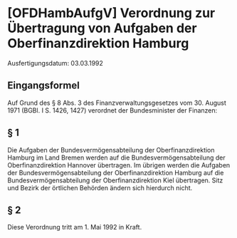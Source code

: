 # [OFDHambAufgV] Verordnung zur Übertragung von Aufgaben der Oberfinanzdirektion Hamburg

Ausfertigungsdatum: 03.03.1992

 

## Eingangsformel

Auf Grund des § 8 Abs. 3 des Finanzverwaltungsgesetzes vom 30. August 1971 (BGBl. I S. 1426, 1427) verordnet der Bundesminister der Finanzen:


## § 1

Die Aufgaben der Bundesvermögensabteilung der Oberfinanzdirektion Hamburg im Land Bremen werden auf die Bundesvermögensabteilung der Oberfinanzdirektion Hannover übertragen. Im übrigen werden die Aufgaben der Bundesvermögensabteilung der Oberfinanzdirektion Hamburg auf die Bundesvermögensabteilung der Oberfinanzdirektion Kiel übertragen. Sitz und Bezirk der örtlichen Behörden ändern sich hierdurch nicht.


## § 2

Diese Verordnung tritt am 1. Mai 1992 in Kraft.
